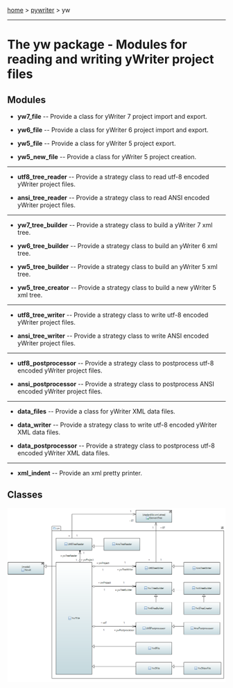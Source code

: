 [home](../../index) > [pywriter](pywriter) > yw

---

# The yw package - Modules for reading and writing yWriter project files
 
## Modules
 
- **yw7_file** -- Provide a class for yWriter 7 project import and export.

- **yw6_file** -- Provide a class for yWriter 6 project import and export.

- **yw5_file** -- Provide a class for yWriter 5 project export.

- **yw5_new_file** -- Provide a class for yWriter 5 project creation.

---
 
- **utf8_tree_reader** -- Provide a strategy class to read utf-8 encoded yWriter project files.

- **ansi_tree_reader** -- Provide a strategy class to read ANSI encoded yWriter project files.

---
 
- **yw7_tree_builder** -- Provide a strategy class to build a yWriter 7 xml tree.

- **yw6_tree_builder** -- Provide a strategy class to build an yWriter 6 xml tree.

- **yw5_tree_builder** -- Provide a strategy class to build an yWriter 5 xml tree.

- **yw5_tree_creator** -- Provide a strategy class to build a new yWriter 5 xml tree.

---

- **utf8_tree_writer** -- Provide a strategy class to write utf-8 encoded yWriter project files.

- **ansi_tree_writer** -- Provide a strategy class to write ANSI encoded yWriter project files.

---
 
- **utf8_postprocessor** -- Provide a strategy class to postprocess utf-8 encoded yWriter project files.

- **ansi_postprocessor** -- Provide a strategy class to postprocess ANSI encoded yWriter project files.

---

- **data_files** -- Provide a class for yWriter XML data files.

- **data_writer** -- Provide a strategy class to write utf-8 encoded yWriter XML data files.

- **data_postprocessor** -- Provide a strategy class to postprocess utf-8 encoded yWriter XML data files.

---

- **xml_indent** -- Provide an xml pretty printer.

## Classes

![yw package class diagram](img/yw_package_class_diagram.png)
